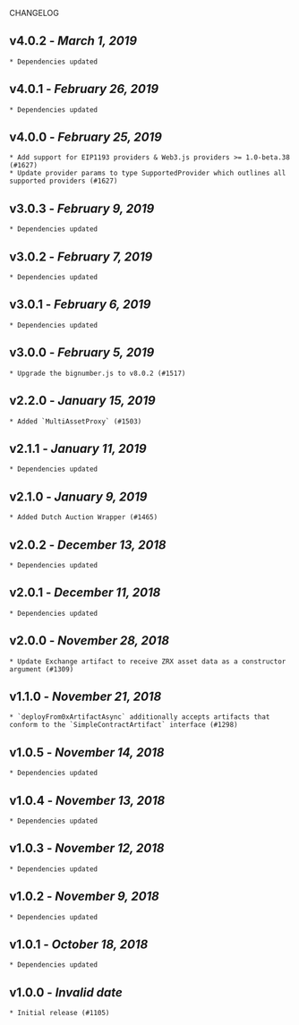 <!--
changelogUtils.file is auto-generated using the monorepo-scripts package. Don't edit directly.
Edit the package's CHANGELOG.json file only.
-->

CHANGELOG

## v4.0.2 - _March 1, 2019_

    * Dependencies updated

## v4.0.1 - _February 26, 2019_

    * Dependencies updated

## v4.0.0 - _February 25, 2019_

    * Add support for EIP1193 providers & Web3.js providers >= 1.0-beta.38 (#1627)
    * Update provider params to type SupportedProvider which outlines all supported providers (#1627)

## v3.0.3 - _February 9, 2019_

    * Dependencies updated

## v3.0.2 - _February 7, 2019_

    * Dependencies updated

## v3.0.1 - _February 6, 2019_

    * Dependencies updated

## v3.0.0 - _February 5, 2019_

    * Upgrade the bignumber.js to v8.0.2 (#1517)

## v2.2.0 - _January 15, 2019_

    * Added `MultiAssetProxy` (#1503)

## v2.1.1 - _January 11, 2019_

    * Dependencies updated

## v2.1.0 - _January 9, 2019_

    * Added Dutch Auction Wrapper (#1465)

## v2.0.2 - _December 13, 2018_

    * Dependencies updated

## v2.0.1 - _December 11, 2018_

    * Dependencies updated

## v2.0.0 - _November 28, 2018_

    * Update Exchange artifact to receive ZRX asset data as a constructor argument (#1309)

## v1.1.0 - _November 21, 2018_

    * `deployFrom0xArtifactAsync` additionally accepts artifacts that conform to the `SimpleContractArtifact` interface (#1298)

## v1.0.5 - _November 14, 2018_

    * Dependencies updated

## v1.0.4 - _November 13, 2018_

    * Dependencies updated

## v1.0.3 - _November 12, 2018_

    * Dependencies updated

## v1.0.2 - _November 9, 2018_

    * Dependencies updated

## v1.0.1 - _October 18, 2018_

    * Dependencies updated

## v1.0.0 - _Invalid date_

    * Initial release (#1105)
